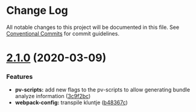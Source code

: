 # Change Log

All notable changes to this project will be documented in this file.
See [Conventional Commits](https://conventionalcommits.org) for commit guidelines.

# [2.1.0](https://github.com/pro-vision/fe-tools/compare/@pro-vision/webpack-config@2.0.6...@pro-vision/webpack-config@2.1.0) (2020-03-09)


### Features

* **pv-scripts:** add new flags to the pv-scripts to allow generating bundle analyze information ([3c9f2bc](https://github.com/pro-vision/fe-tools/commit/3c9f2bc))
* **webpack-config:** transpile kluntje ([b48367c](https://github.com/pro-vision/fe-tools/commit/b48367c))
